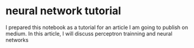 # neural network tutorial

I prepared this notebook as a tutorial for an article I am going to publish on medium.
In this article, I will discuss perceptron trainning and neural networks
